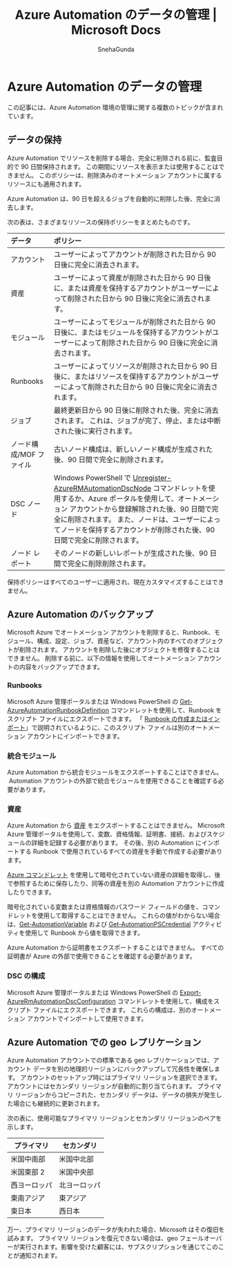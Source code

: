 ﻿---
title: "Azure Automation のデータの管理 | Microsoft Docs"
description: "この記事には、Azure Automation 環境の管理に関する複数のトピックが含まれています。  現在は、データの保持、Azure Automation のバックアップ、Azure Automation でのディザスター リカバリー が含まれています。"
services: automation
documentationcenter: 
author: SnehaGunda
manager: stevenka
editor: tysonn
ms.assetid: 2896f129-82e3-43ce-b9ee-a3860be0423a
ms.service: automation
ms.devlang: na
ms.topic: article
ms.tgt_pltfrm: na
ms.workload: infrastructure-services
ms.date: 10/31/2016
ms.author: bwren;sngun
translationtype: Human Translation
ms.sourcegitcommit: 219dcbfdca145bedb570eb9ef747ee00cc0342eb
ms.openlocfilehash: d8ac93de19685c11dd25fd746e69ba1066fb35af


---
# <a name="managing-azure-automation-data"></a>Azure Automation のデータの管理
この記事には、Azure Automation 環境の管理に関する複数のトピックが含まれています。

## <a name="data-retention"></a>データの保持
Azure Automation でリソースを削除する場合、完全に削除される前に、監査目的で 90 日間保持されます。  この期間にリソースを表示または使用することはできません。  このポリシーは、削除済みのオートメーション アカウントに属するリソースにも適用されます。

Azure Automation は、90 日を超えるジョブを自動的に削除した後、完全に消去します。

次の表は、さまざまなリソースの保持ポリシーをまとめたものです。

| データ | ポリシー |
|:--- |:--- |
| アカウント |ユーザーによってアカウントが削除された日から 90 日後に完全に消去されます。 |
| 資産 |ユーザーによって資産が削除された日から 90 日後に、または資産を保持するアカウントがユーザーによって削除された日から 90 日後に完全に消去されます。 |
| モジュール |ユーザーによってモジュールが削除された日から 90 日後に、またはモジュールを保持するアカウントがユーザーによって削除された日から 90 日後に完全に消去されます。 |
| Runbooks |ユーザーによってリソースが削除された日から 90 日後に、またはリソースを保持するアカウントがユーザーによって削除された日から 90 日後に完全に消去されます。 |
| ジョブ |最終更新日から 90 日後に削除された後、完全に消去されます。 これは、ジョブが完了、停止、または中断された後に実行されます。 |
| ノード構成/MOF ファイル |古いノード構成は、新しいノード構成が生成された後、90 日間で完全に削除されます。 |
| DSC ノード |Windows PowerShell で [Unregister-AzureRMAutomationDscNode](https://msdn.microsoft.com/library/mt603500.aspx) コマンドレットを使用するか、Azure ポータルを使用して、オートメーション アカウントから登録解除された後、90 日間で完全に削除されます。 また、ノードは、ユーザーによってノードを保持するアカウントが削除された後、90 日間で完全に削除されます。 |
| ノード レポート |そのノードの新しいレポートが生成された後、90 日間で完全に削除削除されます。 |

保持ポリシーはすべてのユーザーに適用され、現在カスタマイズすることはできません。

## <a name="backing-up-azure-automation"></a>Azure Automation のバックアップ
Microsoft Azure でオートメーション アカウントを削除すると、Runbook、モジュール、構成、設定、ジョブ、資産など、アカウント内のすべてのオブジェクトが削除されます。 アカウントを削除した後にオブジェクトを修復することはできません。  削除する前に、以下の情報を使用してオートメーション アカウントの内容をバックアップできます。 

### <a name="runbooks"></a>Runbooks
Microsoft Azure 管理ポータルまたは Windows PowerShell の [Get-AzureAutomationRunbookDefinition](https://msdn.microsoft.com/library/dn690269.aspx) コマンドレットを使用して、Runbook をスクリプト ファイルにエクスポートできます。  「 [Runbook の作成またはインポート](https://msdn.microsoft.com/library/dn643637.aspx)」で説明されているように、このスクリプト ファイルは別のオートメーション アカウントにインポートできます。

### <a name="integration-modules"></a>統合モジュール
Azure Automation から統合モジュールをエクスポートすることはできません。  Automation アカウントの外部で統合モジュールを使用できることを確認する必要があります。

### <a name="assets"></a>資産
Azure Automation から [資産](https://msdn.microsoft.com/library/dn939988.aspx) をエクスポートすることはできません。  Microsoft Azure 管理ポータルを使用して、変数、資格情報、証明書、接続、およびスケジュールの詳細を記録する必要があります。  その後、別の Automation にインポートする Runbook で使用されているすべての資産を手動で作成する必要があります。

[Azure コマンドレット](https://msdn.microsoft.com/library/dn690262.aspx) を使用して暗号化されていない資産の詳細を取得し、後で参照するために保存したり、同等の資産を別の Automation アカウントに作成したりできます。

暗号化されている変数または資格情報のパスワード フィールドの値を、コマンドレットを使用して取得することはできません。  これらの値がわからない場合は、[Get-AutomationVariable](https://msdn.microsoft.com/library/dn940012.aspx) および [Get-AutomationPSCredential](https://msdn.microsoft.com/library/dn940015.aspx) アクティビティを使用して Runbook から値を取得できます。

Azure Automation から証明書をエクスポートすることはできません。  すべての証明書が Azure の外部で使用できることを確認する必要があります。

### <a name="dsc-configurations"></a>DSC の構成
Microsoft Azure 管理ポータルまたは Windows PowerShell の [Export-AzureRmAutomationDscConfiguration](https://msdn.microsoft.com/library/mt603485.aspx) コマンドレットを使用して、構成をスクリプト ファイルにエクスポートできます。 これらの構成は、別のオートメーション アカウントでインポートして使用できます。

## <a name="geo-replication-in-azure-automation"></a>Azure Automation での geo レプリケーション
Azure Automation アカウントでの標準である geo レプリケーションでは、アカウント データを別の地理的リージョンにバックアップして冗長性を確保します。 アカウントのセットアップ時にはプライマリ リージョンを選択できます。アカウントにはセカンダリ リージョンが自動的に割り当てられます。 プライマリ リージョンからコピーされた、セカンダリ データは、データの損失が発生した場合にも継続的に更新されます。  

次の表に、使用可能なプライマリ リージョンとセカンダリ リージョンのペアを示します。

| プライマリ | セカンダリ |
| --- | --- |
| 米国中南部 |米国中北部 |
| 米国東部 2 |米国中央部 |
| 西ヨーロッパ |北ヨーロッパ |
| 東南アジア |東アジア |
| 東日本 |西日本 |

万一、プライマリ リージョンのデータが失われた場合、Microsoft はその復旧を試みます。 プライマリ リージョンを復元できない場合は、geo フェールオーバーが実行されます。影響を受けた顧客には、サブスクリプションを通じてこのことが通知されます。




<!--HONumber=Nov16_HO3-->


